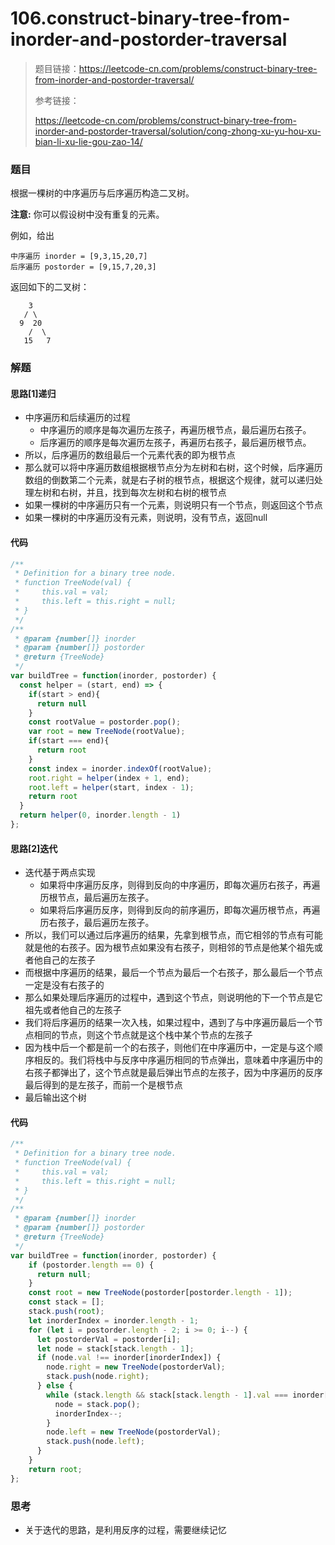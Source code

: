 # 106.construct-binary-tree-from-inorder-and-postorder-traversal

> 题目链接：https://leetcode-cn.com/problems/construct-binary-tree-from-inorder-and-postorder-traversal/
>
> 参考链接：
>
> https://leetcode-cn.com/problems/construct-binary-tree-from-inorder-and-postorder-traversal/solution/cong-zhong-xu-yu-hou-xu-bian-li-xu-lie-gou-zao-14/

### 题目

根据一棵树的中序遍历与后序遍历构造二叉树。

**注意:**
你可以假设树中没有重复的元素。

例如，给出

```
中序遍历 inorder = [9,3,15,20,7]
后序遍历 postorder = [9,15,7,20,3]
```

返回如下的二叉树：

```
    3
   / \
  9  20
    /  \
   15   7
```



### 解题

#### 思路[1]递归

* 中序遍历和后续遍历的过程
  * 中序遍历的顺序是每次遍历左孩子，再遍历根节点，最后遍历右孩子。
  * 后序遍历的顺序是每次遍历左孩子，再遍历右孩子，最后遍历根节点。
* 所以，后序遍历的数组最后一个元素代表的即为根节点
* 那么就可以将中序遍历数组根据根节点分为左树和右树，这个时候，后序遍历数组的倒数第二个元素，就是右子树的根节点，根据这个规律，就可以递归处理左树和右树，并且，找到每次左树和右树的根节点
* 如果一棵树的中序遍历只有一个元素，则说明只有一个节点，则返回这个节点
* 如果一棵树的中序遍历没有元素，则说明，没有节点，返回null

#### 代码

```javascript
/**
 * Definition for a binary tree node.
 * function TreeNode(val) {
 *     this.val = val;
 *     this.left = this.right = null;
 * }
 */
/**
 * @param {number[]} inorder
 * @param {number[]} postorder
 * @return {TreeNode}
 */
var buildTree = function(inorder, postorder) {
  const helper = (start, end) => {
    if(start > end){
      return null
    }
    const rootValue = postorder.pop();
    var root = new TreeNode(rootValue);
    if(start === end){
      return root
    }
    const index = inorder.indexOf(rootValue);
    root.right = helper(index + 1, end);
    root.left = helper(start, index - 1);
    return root
  }
  return helper(0, inorder.length - 1)
};
```

#### 思路[2]迭代

* 迭代基于两点实现
  * 如果将中序遍历反序，则得到反向的中序遍历，即每次遍历右孩子，再遍历根节点，最后遍历左孩子。
  * 如果将后序遍历反序，则得到反向的前序遍历，即每次遍历根节点，再遍历右孩子，最后遍历左孩子。
* 所以，我们可以通过后序遍历的结果，先拿到根节点，而它相邻的节点有可能就是他的右孩子。因为根节点如果没有右孩子，则相邻的节点是他某个祖先或者他自己的左孩子
* 而根据中序遍历的结果，最后一个节点为最后一个右孩子，那么最后一个节点一定是没有右孩子的
* 那么如果处理后序遍历的过程中，遇到这个节点，则说明他的下一个节点是它祖先或者他自己的左孩子
* 我们将后序遍历的结果一次入栈，如果过程中，遇到了与中序遍历最后一个节点相同的节点，则这个节点就是这个栈中某个节点的左孩子
* 因为栈中后一个都是前一个的右孩子，则他们在中序遍历中，一定是与这个顺序相反的。我们将栈中与反序中序遍历相同的节点弹出，意味着中序遍历中的右孩子都弹出了，这个节点就是最后弹出节点的左孩子，因为中序遍历的反序最后得到的是左孩子，而前一个是根节点
* 最后输出这个树

#### 代码

```javascript
/**
 * Definition for a binary tree node.
 * function TreeNode(val) {
 *     this.val = val;
 *     this.left = this.right = null;
 * }
 */
/**
 * @param {number[]} inorder
 * @param {number[]} postorder
 * @return {TreeNode}
 */
var buildTree = function(inorder, postorder) {
    if (postorder.length == 0) {
      return null;
    }
    const root = new TreeNode(postorder[postorder.length - 1]);
    const stack = [];
    stack.push(root);
    let inorderIndex = inorder.length - 1;
    for (let i = postorder.length - 2; i >= 0; i--) {
      let postorderVal = postorder[i];
      let node = stack[stack.length - 1];
      if (node.val !== inorder[inorderIndex]) {
        node.right = new TreeNode(postorderVal);
        stack.push(node.right);
      } else {
        while (stack.length && stack[stack.length - 1].val === inorder[inorderIndex]) {
          node = stack.pop();
          inorderIndex--;
        }
        node.left = new TreeNode(postorderVal);
        stack.push(node.left);
      }
    }
    return root;
};
```



### 思考

* 关于迭代的思路，是利用反序的过程，需要继续记忆